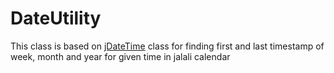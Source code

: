 # DateUtility
This class is based on <a href="https://github.com/sallar/jDateTime">jDateTime</a> class for finding first and last timestamp of week, month and year for given time in jalali calendar
